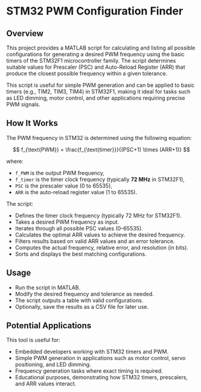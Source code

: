 # STM32 PWM Configuration Finder

## Overview
This project provides a MATLAB script for calculating and listing all possible configurations for generating a desired PWM frequency using the basic timers of the STM32F1 microcontroller family. The script determines suitable values for Prescaler (PSC) and Auto-Reload Register (ARR) that produce the closest possible frequency within a given tolerance.

This script is useful for simple PWM generation and can be applied to basic timers (e.g., TIM2, TIM3, TIM4) in STM32F1, making it ideal for tasks such as LED dimming, motor control, and other applications requiring precise PWM signals.

## How It Works

The PWM frequency in STM32 is determined using the following equation:

$$
f_{\text{PWM}} = \frac{f_{\text{timer}}}{(PSC+1) \times (ARR+1)}
$$

where:
- `f_PWM` is the output PWM frequency,
- `f_timer` is the timer clock frequency (typically **72 MHz** in STM32F1),
- `PSC` is the prescaler value (0 to 65535),
- `ARR` is the auto-reload register value (1 to 65535).

The script:

* Defines the timer clock frequency (typically 72 MHz for STM32F1).
* Takes a desired PWM frequency as input.
* Iterates through all possible PSC values (0–65535).
* Calculates the optimal ARR values to achieve the desired frequency.
* Filters results based on valid ARR values and an error tolerance.
* Computes the actual frequency, relative error, and resolution (in bits).
* Sorts and displays the best matching configurations.

## Usage
* Run the script in MATLAB.
* Modify the desired frequency and tolerance as needed.
* The script outputs a table with valid configurations.
* Optionally, save the results as a CSV file for later use.

## Potential Applications
This tool is useful for:

* Embedded developers working with STM32 timers and PWM.
* Simple PWM generation in applications such as motor control, servo positioning, and LED dimming.
* Frequency generation tasks where exact timing is required.
* Educational purposes, demonstrating how STM32 timers, prescalers, and ARR values interact.

